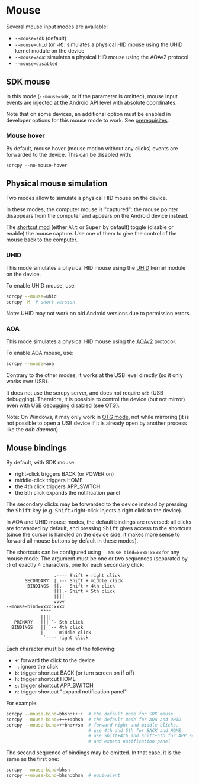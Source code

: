 # Mouse

Several mouse input modes are available:

 - `--mouse=sdk` (default)
 - `--mouse=uhid` (or `-M`): simulates a physical HID mouse using the UHID
   kernel module on the device
 - `--mouse=aoa`: simulates a physical HID mouse using the AOAv2 protocol
 - `--mouse=disabled`


## SDK mouse

In this mode (`--mouse=sdk`, or if the parameter is omitted), mouse input events
are injected at the Android API level with absolute coordinates.

Note that on some devices, an additional option must be enabled in developer
options for this mouse mode to work. See
[prerequisites](/README.md#prerequisites).

### Mouse hover

By default, mouse hover (mouse motion without any clicks) events are forwarded
to the device. This can be disabled with:

```
scrcpy --no-mouse-hover
```

## Physical mouse simulation

Two modes allow to simulate a physical HID mouse on the device.

In these modes, the computer mouse is "captured": the mouse pointer disappears
from the computer and appears on the Android device instead.

The [shortcut mod](shortcuts.md) (either <kbd>Alt</kbd> or <kbd>Super</kbd> by
default) toggle (disable or enable) the mouse capture. Use one of them to give
the control of the mouse back to the computer.


### UHID

This mode simulates a physical HID mouse using the [UHID] kernel module on the
device.

[UHID]: https://kernel.org/doc/Documentation/hid/uhid.txt

To enable UHID mouse, use:

```bash
scrcpy --mouse=uhid
scrcpy -M  # short version
```

Note: UHID may not work on old Android versions due to permission errors.


### AOA

This mode simulates a physical HID mouse using the [AOAv2] protocol.

[AOAv2]: https://source.android.com/devices/accessories/aoa2#hid-support

To enable AOA mouse, use:

```bash
scrcpy --mouse=aoa
```

Contrary to the other modes, it works at the USB level directly (so it only
works over USB).

It does not use the scrcpy server, and does not require `adb` (USB debugging).
Therefore, it is possible to control the device (but not mirror) even with USB
debugging disabled (see [OTG](otg.md)).

Note: On Windows, it may only work in [OTG mode](otg.md), not while mirroring
(it is not possible to open a USB device if it is already open by another
process like the _adb daemon_).


## Mouse bindings

By default, with SDK mouse:
 - right-click triggers BACK (or POWER on)
 - middle-click triggers HOME
 - the 4th click triggers APP_SWITCH
 - the 5th click expands the notification panel

The secondary clicks may be forwarded to the device instead by pressing the
<kbd>Shift</kbd> key (e.g. <kbd>Shift</kbd>+right-click injects a right click to
the device).

In AOA and UHID mouse modes, the default bindings are reversed: all clicks are
forwarded by default, and pressing <kbd>Shift</kbd> gives access to the
shortcuts (since the cursor is handled on the device side, it makes more sense
to forward all mouse buttons by default in these modes).

The shortcuts can be configured using `--mouse-bind=xxxx:xxxx` for any mouse
mode. The argument must be one or two sequences (separated by `:`) of exactly 4
characters, one for each secondary click:

```
                  .---- Shift + right click
       SECONDARY  |.--- Shift + middle click
        BINDINGS  ||.-- Shift + 4th click
                  |||.- Shift + 5th click
                  ||||
                  vvvv
--mouse-bind=xxxx:xxxx
             ^^^^
             ||||
   PRIMARY   ||| `- 5th click
  BINDINGS   || `-- 4th click
             | `--- middle click
              `---- right click
```

Each character must be one of the following:

 - `+`: forward the click to the device
 - `-`: ignore the click
 - `b`: trigger shortcut BACK (or turn screen on if off)
 - `h`: trigger shortcut HOME
 - `s`: trigger shortcut APP_SWITCH
 - `n`: trigger shortcut "expand notification panel"

For example:

```bash
scrcpy --mouse-bind=bhsn:++++  # the default mode for SDK mouse
scrcpy --mouse-bind=++++:bhsn  # the default mode for AOA and UHID
scrcpy --mouse-bind=++bh:++sn  # forward right and middle clicks,
                               # use 4th and 5th for BACK and HOME,
                               # use Shift+4th and Shift+5th for APP_SWITCH
                               # and expand notification panel
```

The second sequence of bindings may be omitted. In that case, it is the same as
the first one:

```bash
scrcpy --mouse-bind=bhsn
scrcpy --mouse-bind=bhsn:bhsn  # equivalent
```
